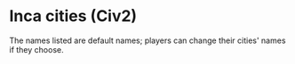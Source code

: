 # Inca cities (Civ2)

The names listed are default names; players can change their cities' names if they choose.